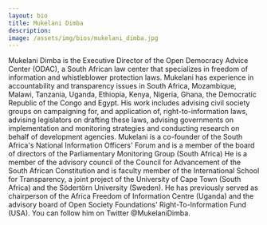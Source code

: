 ```yaml
---
layout: bio
title: Mukelani Dimba
description:
image: /assets/img/bios/mukelani_dimba.jpg
---
```

Mukelani Dimba is the Executive Director of the Open Democracy Advice Center (ODAC), a South African law center that specializes in freedom of information and whistleblower protection laws. Mukelani has experience in accountability and transparency issues in South Africa, Mozambique, Malawi, Tanzania, Uganda, Ethiopia, Kenya, Nigeria, Ghana, the Democratic Republic of the Congo and Egypt. His work includes advising civil society groups on campaigning for, and application of, right-to-information laws, advising legislators on drafting these laws, advising governments on implementation and monitoring strategies and conducting research on behalf of development agencies. Mukelani is a co-founder of the South Africa's National Information Officers' Forum and is  a member of the board of directors of the Parliamentary Monitoring Group (South Africa) He is a member of the advisory council of the Council for Advancement of the South African Constitution and is faculty member of the International School for Transparency, a joint project of the University of Cape Town (South Africa) and the Södertörn University (Sweden). He has previously served as chairperson of the Africa Freedom of Information Centre (Uganda) and the advisory board of Open Society Foundations' Right-To-Information Fund (USA). You can follow him on Twitter @MukelaniDimba.
